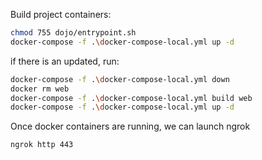 Build project containers:
```sh
chmod 755 dojo/entrypoint.sh
docker-compose -f .\docker-compose-local.yml up -d
```

if there is an updated, run:
```sh
docker-compose -f .\docker-compose-local.yml down
docker rm web
docker-compose -f .\docker-compose-local.yml build web
docker-compose -f .\docker-compose-local.yml up -d
```

Once docker containers are running, we can launch ngrok
```sh
ngrok http 443
```
